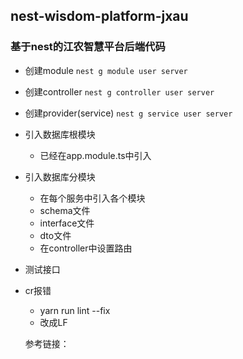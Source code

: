 ## nest-wisdom-platform-jxau
### 基于nest的江农智慧平台后端代码

- 创建module `nest g module user server`
- 创建controller `nest g controller user server`
- 创建provider(service) `nest g service user server`

- 引入数据库根模块
  - 已经在app.module.ts中引入

- 引入数据库分模块
  - 在每个服务中引入各个模块
  - schema文件
  - interface文件
  - dto文件
  - 在controller中设置路由

- 测试接口



- cr报错 
  - yarn run lint --fix
  - 改成LF




  参考链接：
  